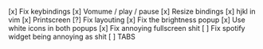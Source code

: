 [x] Fix keybindings
    [x] Vomume / play / pause
    [x] Resize bindings
    [x] hjkl in vim
    [x] Printscreen
[?] Fix layouting
[x] Fix the brightness popup
    [x] Use white icons in both popups
[x] Fix annoying fullscreen shit
[ ] Fix spotify widget being annoying as shit
[ ] TABS
